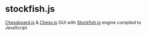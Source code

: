 stockfish.js
============
[Chessboard.js](https://github.com/oakmac/chessboardjs) & [Chess.js](https://github.com/jhlywa/chess.js) GUI with [Stockfish.js](https://github.com/lichess-org/stockfish.js/tree/ddugovic) engine compiled to JavaScript.
